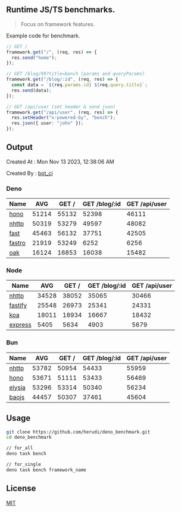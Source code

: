 ## Runtime JS/TS benchmarks.

> Focus on framework features.

Example code for benchmark.
```ts
// GET /
framework.get("/", (req, res) => {
  res.send("home");
});

// GET /blog/99?title=bench (params and queryParams)
framework.get("/blog/:id", (req, res) => {
  const data = `${req.params.id} ${req.query.title}`;
  res.send(data);
});

// GET /api/user (set header & send json)
framework.get("/api/user", (req, res) => {
  res.setHeader("x-powered-by", "bench");
  res.json({ user: "john" });
});
```

## Output
Created At : Mon Nov 13 2023, 12:38:06 AM

Created By : [bot_ci](https://github.com/herudi/deno_benchmarks/commits?author=github-actions%5Bbot%5D)


### Deno
|Name|AVG|GET /|GET /blog/:id|GET /api/user|
|----|----|----|----|----|
|[hono](https://github.com/honojs/hono)|51214|55132|52398|46111|
|[nhttp](https://github.com/nhttp/nhttp)|50319|53279|49597|48082|
|[fast](https://github.com/danteissaias/fast)|45463|56132|37751|42505|
|[fastro](https://github.com/fastrodev/fastro)|21919|53249|6252|6256|
|[oak](https://github.com/oakserver/oak)|16124|16853|16038|15482|
  


### Node
|Name|AVG|GET /|GET /blog/:id|GET /api/user|
|----|----|----|----|----|
|[nhttp](https://github.com/nhttp/nhttp)|34528|38052|35065|30466|
|[fastify](https://github.com/fastify/fastify)|25548|26973|25341|24331|
|[koa](https://github.com/koajs/koa)|18011|18934|16667|18432|
|[express](https://github.com/expressjs/express)|5405|5634|4903|5679|
  


### Bun
|Name|AVG|GET /|GET /blog/:id|GET /api/user|
|----|----|----|----|----|
|[nhttp](https://github.com/nhttp/nhttp)|53782|50954|54433|55959|
|[hono](https://github.com/honojs/hono)|53671|51111|53433|56469|
|[elysia](https://github.com/elysiajs/elysia)|53296|53314|50340|56234|
|[baojs](https://github.com/mattreid1/baojs)|44457|50307|37461|45604|
  



## Usage

```bash
git clone https://github.com/herudi/deno_benchmark.git
cd deno_benchmark

// for_all
deno task bench

// for_single
deno task bench framework_name
```

## License

[MIT](LICENSE)

